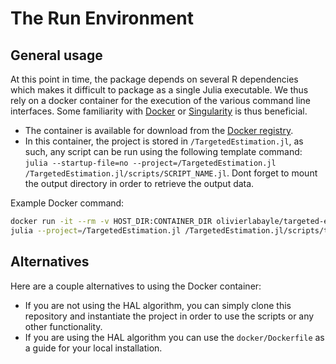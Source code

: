 # The Run Environment

## General usage

At this point in time, the package depends on several R dependencies which makes it difficult to package as a single Julia executable. We thus rely on a docker container for the execution of the various command line interfaces. Some familiarity with [Docker](https://docs.docker.com/get-started/) or [Singularity](https://docs.sylabs.io/guides/3.0/user-guide/quick_start.html) is thus beneficial.

- The container is available for download from the [Docker registry](https://hub.docker.com/r/olivierlabayle/targeted-estimation/tags).
- In this container, the project is stored in `/TargetedEstimation.jl`, as such, any script can be run using the following template command: `julia --startup-file=no --project=/TargetedEstimation.jl /TargetedEstimation.jl/scripts/SCRIPT_NAME.jl`. Dont forget to mount the output directory in order to retrieve the output data.

Example Docker command:

```bash
docker run -it --rm -v HOST_DIR:CONTAINER_DIR olivierlabayle/targeted-estimation:0.7 \
julia --project=/TargetedEstimation.jl /TargetedEstimation.jl/scripts/tmle.jl --help
```

## Alternatives

Here are a couple alternatives to using the Docker container:

- If you are not using the HAL algorithm, you can simply clone this repository and instantiate the project in order to use the scripts or any other functionality.
- If you are using the HAL algorithm you can use the `docker/Dockerfile` as a guide for your local installation.
